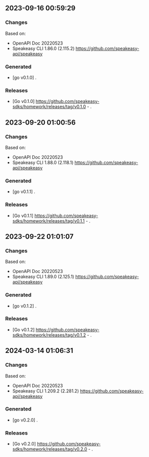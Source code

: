 

## 2023-09-16 00:59:29
### Changes
Based on:
- OpenAPI Doc 20220523 
- Speakeasy CLI 1.86.0 (2.115.2) https://github.com/speakeasy-api/speakeasy
### Generated
- [go v0.1.0] .
### Releases
- [Go v0.1.0] https://github.com/speakeasy-sdks/homework/releases/tag/v0.1.0 - .

## 2023-09-20 01:00:56
### Changes
Based on:
- OpenAPI Doc 20220523 
- Speakeasy CLI 1.88.0 (2.118.1) https://github.com/speakeasy-api/speakeasy
### Generated
- [go v0.1.1] .
### Releases
- [Go v0.1.1] https://github.com/speakeasy-sdks/homework/releases/tag/v0.1.1 - .

## 2023-09-22 01:01:07
### Changes
Based on:
- OpenAPI Doc 20220523 
- Speakeasy CLI 1.89.0 (2.125.1) https://github.com/speakeasy-api/speakeasy
### Generated
- [go v0.1.2] .
### Releases
- [Go v0.1.2] https://github.com/speakeasy-sdks/homework/releases/tag/v0.1.2 - .

## 2024-03-14 01:06:31
### Changes
Based on:
- OpenAPI Doc 20220523 
- Speakeasy CLI 1.209.2 (2.281.2) https://github.com/speakeasy-api/speakeasy
### Generated
- [go v0.2.0] .
### Releases
- [Go v0.2.0] https://github.com/speakeasy-sdks/homework/releases/tag/v0.2.0 - .